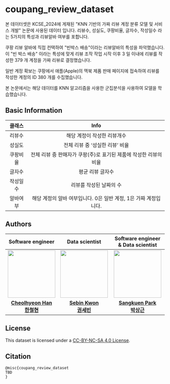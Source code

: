 # coupang_review_dataset
본 데이터셋은 KCSE_2024에 게재된 "KNN 기반의 가짜 리뷰 계정 분류 모델 및 서비스 개발" 논문에 사용된 데이터 입니다. 리뷰수, 성실도, 쿠팡비율, 글자수, 작성일수 라는 5가지의 특성과 리뷰알바 여부를 포합니다. 

쿠팡 리뷰 알바에 직접 컨택하여 "빈박스 배송"이라는 리뷰알바의 특성을 파악했습니다. 이 "빈 박스 배송" 이라는 특성에 맞게 리뷰 조작 작업 시작 이후 3 일 이내에 리뷰를 작성한 379 개 계정을 가짜 리뷰로 결정했습니다.

일반 계정 확보는 쿠팡에서 애플(Apple)의 맥북 제품 판매 페이지에 접속하여 리뷰를 작성한 계정의 ID 380 개를 수집했습니다.

본 논문에서는 해당 데이터를 KNN 알고리즘을 사용한 군집분석을 사용하여 모델을 학습했습니다. 

## Basic Information
 
|클래스|Info|
|:----:|:------:|
|리뷰수 | 해당 계정이 작성한 리뷰개수  | 
|성실도  | 전체 리뷰 중 ‘성실한 리뷰’ 비율    | 
|쿠팡비율  |전체 리뷰 중 판매자가 쿠팡(주)로 표기된 제품에 작성한 리뷰의 비율|
|글자수 |평균 리뷰 글자수      |
|작성일수 | 리뷰를 작성된 날짜의 수 |
|알바여부 |해당 계정의 알바 여부입니다. 0은 일반 계정, 1은 가짜 계정입니다. |

## Authors

|Software engineer|Data scientist|Software engineer & Data scientist|
|:----:|:----:|:----:|
|<img src="https://skpark-khu.github.io/image/member/chhan.jpg" width=150>|<img src="https://www.khu.ac.kr/kor/resources/user/img/mobile/common/logo.jpg" width=150>|<img src="https://skpark-khu.github.io/image/member/skpark.png" width=150>|
|**[Cheolhyeon Han <br> 한철현](https://github.com/festring)**|**[Sebin Kwon <br> 권세빈](https://github.com/)**|**[Sangkuen Park <br> 박상근](https://skpark-khu.github.io)**|

  
## License
  
This dataset is licensed under a [CC-BY-NC-SA 4.0 License](https://creativecommons.org/licenses/by-nc-sa/4.0/deed.ko).
  
## Citation
  
```
@misc{coupang_review_dataset
TBD
}
```
